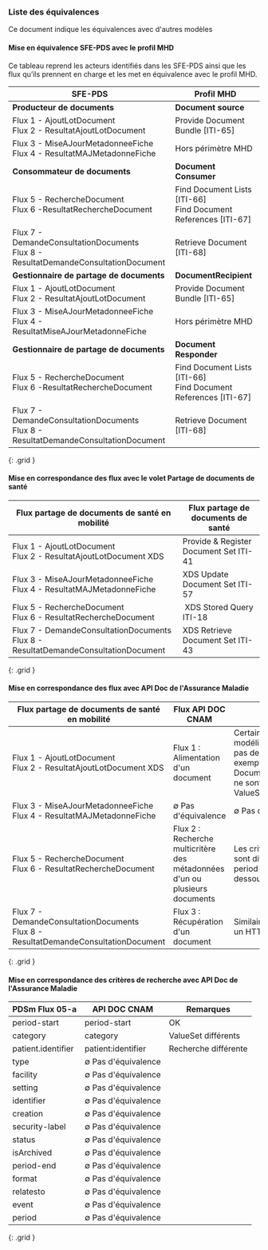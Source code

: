 ### Liste des équivalences

Ce document indique les équivalences avec d'autres modèles

#### Mise en équivalence SFE-PDS avec le profil MHD

Ce tableau reprend les acteurs identifiés dans les SFE-PDS ainsi que les flux qu’ils prennent en charge et les met en équivalence avec le profil MHD. 

| SFE-PDS | Profil MHD |
| ----- | ----- |
| **Producteur de documents** | **Document source** |
| Flux 1 - AjoutLotDocument <br/> Flux 2 - ResultatAjoutLotDocument | Provide Document Bundle [ITI-65] |
| Flux 3 - MiseAJourMetadonneeFiche <br/> Flux 4 - ResultatMAJMetadonneFiche | Hors périmètre MHD|
| **Consommateur de documents** | **Document Consumer** |
| Flux 5 - RechercheDocument <br/> Flux 6 -ResultatRechercheDocument | Find Document Lists [ITI-66] <br/>Find Document References [ITI-67] |
| Flux 7 - DemandeConsultationDocuments <br/>Flux 8 - ResultatDemandeConsultationDocument | Retrieve Document [ITI-68]| 
| **Gestionnaire de partage de documents** | **DocumentRecipient** |
| Flux 1 - AjoutLotDocument <br/> Flux 2 - ResultatAjoutLotDocument | Provide Document Bundle [ITI-65] |
| Flux 3 - MiseAJourMetadonneeFiche <br/> Flux 4 - ResultatMiseAJourMetadonneFiche | Hors périmètre MHD |
| **Gestionnaire de partage de documents** | **Document Responder** |
| Flux 5 - RechercheDocument <br/> Flux 6 -ResultatRechercheDocument | Find Document Lists [ITI-66] <br/> Find Document References [ITI-67] |
| Flux 7 - DemandeConsultationDocuments <br/> Flux 8 - ResultatDemandeConsultationDocument | Retrieve Document [ITI-68] |
{: .grid }

#### Mise en correspondance des flux avec le volet Partage de documents de santé

| **Flux partage de documents de santé en mobilité** | **Flux partage de documents de santé** |
| ----- | ----- |
| Flux 1 - AjoutLotDocument <br/> Flux 2 - ResultatAjoutLotDocument XDS | Provide & Register Document Set ITI-41 |
| Flux 3 - MiseAJourMetadonneeFiche <br/> Flux 4 - ResultatMAJMetadonneFiche | XDS Update Document Set ITI-57 |
| Flux 5 - RechercheDocument  <br/> Flux 6 - ResultatRechercheDocument | XDS Stored Query ITI-18 |
| Flux 7 - DemandeConsultationDocuments  <br/> Flux 8 - ResultatDemandeConsultationDocument | XDS Retrieve Document Set ITI-43 |
{: .grid }

#### Mise en correspondance des flux avec API Doc de l'Assurance Maladie

| **Flux partage de documents de santé en mobilité** | **Flux API DOC CNAM** | **Comparaison** |
| ----- | ----- | ----- |
| Flux 1 - AjoutLotDocument <br/> Flux 2 - ResultatAjoutLotDocument XDS | Flux 1 : Alimentation d'un document | Certains différences de modélisation font qu'il n'y a pas de compatibilité, par exemple DocumentReference.category ne sont pas liés au  même ValueSet |
| Flux 3 - MiseAJourMetadonneeFiche <br/> Flux 4 - ResultatMAJMetadonneFiche | ∅ Pas d'équivalence | ∅ Pas d'équivalence |
| Flux 5 - RechercheDocument  <br/> Flux 6 - ResultatRechercheDocument | Flux 2 : Recherche multicritère des métadonnées d'un ou plusieurs documents | Les critères de recherche sont différent, mise à part period-start (cf tableau ci-dessous) |
| Flux 7 - DemandeConsultationDocuments  <br/> Flux 8 - ResultatDemandeConsultationDocument | Flux 3 : Récupération d'un document | Similaire : accès à une url via un HTTP Get |
{: .grid }

#### Mise en correspondance des critères de recherche avec API Doc de l'Assurance Maladie

| **PDSm Flux 05-a** | **API DOC CNAM** | **Remarques** |
| ----- | ----- | ----- |
| period-start | period-start | OK |
| category | category | ValueSet différents |
| patient.identifier | patient:identifier | Recherche différente |
| type | ∅ Pas d'équivalence | |
| facility |  ∅ Pas d'équivalence | |
| setting |  ∅ Pas d'équivalence | |
| identifier |  ∅ Pas d'équivalence | |
| creation |  ∅ Pas d'équivalence | |
| security-label |  ∅ Pas d'équivalence | |
| status |  ∅ Pas d'équivalence | |
| isArchived |  ∅ Pas d'équivalence | |
| period-end |  ∅ Pas d'équivalence | |
| format |  ∅ Pas d'équivalence | |
| relatesto |  ∅ Pas d'équivalence | |
| event |  ∅ Pas d'équivalence | |
| period |  ∅ Pas d'équivalence | |
{: .grid }

